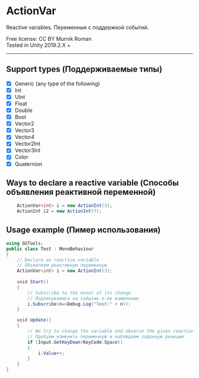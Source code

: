 # ActionVar
Reactive variables. Переменные с поддержкой событий.


Free license: CC BY Murnik Roman    
Tested in Unity 2019.2.X +
____

 ## Support types (Поддерживаемые типы)    

- [X] Generic (any type of the following)
- [X] Int
- [X] UInt
- [X] Float
- [X] Double
- [X] Bool
- [X] Vector2
- [X] Vector3
- [X] Vector4
- [X] Vector2Int
- [X] Vector3Int
- [X] Color
- [X] Quaternion

 ## Ways to declare a reactive variable (Способы объявления реактивной переменной)
```C#
    ActionVar<int> i = new ActionInt(3);
    ActionInt i2 = new ActionInt(7);
```

 ## Usage example (Пимер использования)

```C#	
using GGTools;
public class Test : MonoBehaviour
{
    // Declare an reactive variable
    // Объявляем реактивную переменную
    ActionVar<int> i = new ActionInt(3);
    
    void Start()
    {
        // Subscribe to the event of its change
        // Подписываемся на событие о ее изменении
        i.Subscribe(n=>Debug.Log("Test:" + n));
    }

    void Update()
    {
        // We try to change the variable and observe the given reaction
        // Пробуем изменить переменную и наблюдаем заданную реакцию
        if (Input.GetKeyDown(KeyCode.Space))
        {
            i.Value++;
        }
    }
}
```
